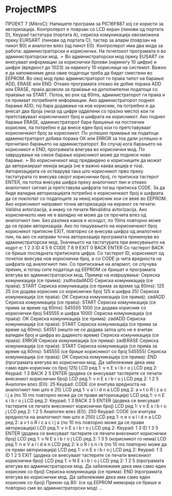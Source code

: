 # ProjectMPS
ПРОЕКТ 7 (MikroC): Напишете програма за PIC16F887 кој се користи за авторизација.
Контролерот е поврзан со LCD екран (пинови од портата D), Keypad тастатура (портата A),
сериска комуникација овозможена преку EURSART (пинови од портата C), тастер за аларм
(поврзан на пинот B0) и аналоген влез (од пинот E0).
Контролерот има два мода за работа: администраторски и кориснички. На почетокот
програмата е во администраторски мод.
➢ Во администраторски мод преку EUSART се внесуваат информации за кориснички
броеви (најмногу 10 цифри) и шифри (вредност до 1023) за најмногу 10 корисници
на системот. Важно е да напоменеме дека овие податоци треба да бидат сместени
во EEPROM.
Во овој мод прво администраторот го праќа типот на барање: ADD, ERASE или END.
Откако програмата откако ќе добие порака ADD или ERASE, праќа дозвола за
праќање на дополнителни податоци со праќање на START. Потоа, во рок од 60ms,
администраторот ги праќа и се примаат потребните информации. Ако
администраторот поднел барање ADD, тој бара додавање на нов корисник, па
потребно е да внесат два броја (низа од цифри одделени со празно место) кои ги
претставуваат корисничкиот број и шифрата на корисникот. Ако поднел барање
ERASE, администраторот бара бришење на постоечки корисник, па потребно е да
внесе еден број кои го претставуваат корисничкиот број за корисникот. По успешно
примање на податоци администраторот добива порака ОК или ERROR за тоа дали
успешно е прочитано барањето на администраторот. Во случај кога барањето на
корисникот е END, програмата влегува во кориснички мод. По завршување на
секое барање корисникот може да поднесе ново барање.
➢ Во корисничкиот мод предвидено е корисниците да можат да авторизираат некоја
акција (не е важно каква акција е тоа). Авторизацијата се остварува така што
корисникот прво преку тастатурата го внесува својот кориснички број, го притиска
тастерот ENTER, па потоа внесува шифра преку аналогниот пин и откако аналогниот
сигнал ја претставува шифрата тогаш притиска CODE. За да биде валидна
авторизацијата потребно е корисничкиот број и шифрата да се поклопат со
податоците за некој корисник кои се веќе во EEPROM. Ако корисникот направил
точна авторизација на екранот се печати: Validna avtorizacija, а инаку се печати
Nevalidna avtorizacija. Ако корисничкото име не е валидно не може да се прочита
влез од аналогниот пин. Без разлика каков е исходот, по 10ms повторно може да се
прави авторизација. Ако по пишувањето на корисничкиот број корисникот
притисне EXIT, повторно се внесува шифра од аналогниот пин, па ако се направи
точна авторизација програмата преминува во администраторски мод.
Значењето на тастатурата при внесувањето на кодот е:
1 2 3 ID
4 5 6 CODE
7 8 9 EXIT
0 BACK ENTER
Со тастерот BACK се брише последната притисната цифра. Со тастерот ID, корисникот од
почеток внесува нов кориснички број, а со CODE ја чита вредноста на шифрата од
аналогниот пин.
Со притискање на алармот, се случува прекин, и тогаш сите податоци од EEPROM се
бришат и програмата влегува во администраторски мод.
Пример на извршување:
Сериска комуникација (се прима): zsdhsdadАDD
Сериска комуникација (се праќа): START
Сериска комуникација (се прима за време од 60ms): 125 25
(се додава корисник со кориснички број 125 и шифра 25)
Сериска комуникација (се праќа): OK
Сериска комуникација (се прима): zadАDD
Сериска комуникација (се праќа): START
Сериска комуникација (се прима за време од 60ms): 545555 1000
(се додава корисник со кориснички број 545555 и шифра 1000)
Сериска комуникација (се праќа): OK
Сериска комуникација (се прима): zadАDD
Сериска комуникација (се праќа): START
Сериска комуникација (се прима за време од 60ms): 54551
(ништо не се додава затоа што не е вчитан валиден број и шифра во даденото време)
Сериска комуникација (се праќа): ERROR
Сериска комуникација (се прима): zadERASE
Сериска комуникација (се праќа): START
Сериска комуникација (се прима за време од 60ms): 545555
(се брише корисникот со број 545555)
Сериска комуникација (се праќа): OK
Сериска комуникација (се прима): END
(програмата влегува во кориснички мод. Да забележиме дека има само еден корисник со број 125)
LCD ред 1: v n E s i b r o j
LCD ред 2:
Keypad: 1 3 BACK 2 5 ENTER (додека се внесуваат тастерите се печати внесениот кориснички број)
LCD ред 1: v n E s i b r o j
LCD ред 2: 1 2 5
Аналоген влез (E0): 25
Keypad: CODE (се вчитува вредноста на аналогниот пин што е 25)
LCD ред 1: v a l i d n a
LCD ред 2: a v t o R i z a c i j a
(по 10 ms повторно може да се прави авторизација)
LCD ред 1: v n E s i b r o j
LCD ред 2:
Keypad: 1 3 BACK 2 5 ENTER (додека се внесуваат тастерите се печати внесениот кориснички број)
LCD ред 1: v n E s i b r o j
LCD ред 2: 1 2 5
Аналоген влез (E0): 250
Keypad: CODE (се вчитува вредноста на аналогниот пин што е 250)
LCD ред 1: n e v a l i d n a
LCD ред 2: a v t o R i z a c i j a
(по 10 ms повторно може да се прави авторизација)
LCD ред 1: v n E s i b r o j
LCD ред 2:
Keypad: 1 3 ID 1 3 5 ENTER (додека се внесуваат тастерите се печати внесениот кориснички број)
LCD ред 1: v N E s i b r o j
LCD ред 2: 1 3 5
(корисникот го нема)
LCD ред 1: n e V a l i d e n
LCD ред 2: k o R i s n i k
(по 10 ms повторно може да се прави авторизација)
LCD ред 1: v n E s i b r o j
LCD ред 2:
Keypad: 1 3 ID 1 2 5 EXIT (додека се внесуваат тастерите се печати внесениот кориснички број)
LCD ред 1: v N E s i b r o j
LCD ред 2: 1 2 5
(програмата влегува во администраторски мод. Да забележиме дека има само еден корисник со број)
Сериска комуникација (се прима): END
(програмата влегува во кориснички мод. Да забележиме дека има само еден корисник со број)
Прекин од B0: (се од EEPROM меморија се брише и повторно сме во администраторски мод)
...